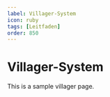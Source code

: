 ```yaml
---
label: Villager-System
icon: ruby
tags: [Leitfaden]
order: 850
---
```


# Villager-System

This is a sample villager page.
